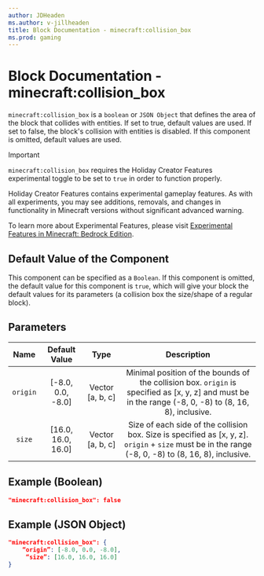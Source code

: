 ```yaml
---
author: JDHeaden
ms.author: v-jillheaden
title: Block Documentation - minecraft:collision_box
ms.prod: gaming
---
```


# Block Documentation - minecraft:collision_box

`minecraft:collision_box` is a `boolean` or `JSON Object` that defines the area of the block that collides with entities. If set to true, default values are used. If set to false, the block's collision with entities is disabled. If this component is omitted, default values are used.

>[!IMPORTANT]
> `minecraft:collision_box` requires the Holiday Creator Features experimental toggle to be set to `true` in order to function properly.
>
>Holiday Creator Features contains experimental gameplay features. As with all experiments, you may see additions, removals, and changes in functionality in Minecraft versions without significant advanced warning.
>
>To learn more about Experimental Features, please visit [Experimental Features in Minecraft: Bedrock Edition](../../../../../Documents/ExperimentalFeaturesToggle.md).

## Default Value of the Component

This component can be specified as a `Boolean`. If this component is omitted, the default value for this component is `true`, which will give your block the default values for its parameters (a collision box the size/shape of a regular block).

## Parameters

| Name| Default Value | Type|  Description |
|:-----------:|:-----------:|:-----------:|:-----------:|
| `origin`| [-8.0, 0.0, -8.0]| Vector [a, b, c]| Minimal position of the bounds of the collision box. `origin` is specified as [x, y, z] and must be in the range (-8, 0, -8) to (8, 16, 8), inclusive. |
| `size`| [16.0, 16.0, 16.0]| Vector [a, b, c]| Size of each side of the collision box. Size is specified as [x, y, z]. `origin` + `size` must be in the range (-8, 0, -8) to (8, 16, 8), inclusive. |

## Example (Boolean)

```json
"minecraft:collision_box": false
```

## Example (JSON Object)

```json
"minecraft:collision_box": {
    “origin”: [-8.0, 0.0, -8.0],
     “size”: [16.0, 16.0, 16.0]
}
```

